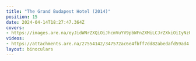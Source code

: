 ```yaml
---
title: "The Grand Budapest Hotel (2014)"
position: 15
date: 2024-04-14T18:27:47.364Z
covers: 
- https://images.are.na/eyJidWNrZXQiOiJhcmVuYV9pbWFnZXMiLCJrZXkiOiIyNzU1NDE0Mi9vcmlnaW5hbF8zN2IzMzU5ZWRlZDA0ODg1MjAyNDA0MTQtMi1tMGVrcXoucG5nIiwiZWRpdHMiOnsicmVzaXplIjp7IndpZHRoIjoxODAwLCJoZWlnaHQiOjE4MDAsImZpdCI6Imluc2lkZSIsIndpdGhvdXRFbmxhcmdlbWVudCI6dHJ1ZX0sIndlYnAiOnsicXVhbGl0eSI6NjV9LCJqcGVnIjp7InF1YWxpdHkiOjY1fSwicm90YXRlIjpudWxsfX0=?bc=0
videos: 
- https://attachments.are.na/27554142/347572ac6e4fbff7dd82abedafd59ad4.mp4?1713119268
layout: binoculars
---
```


